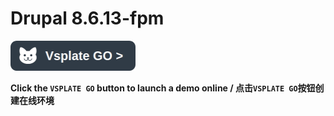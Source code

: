 # Drupal 8.6.13-fpm

<a href="https://www.vsplate.com/?docker-compose=https://github.com/vsplate/dcenvs/drupal/8.6.13-fpm"><img alt="VSPLATE GO" src="https://raw.githubusercontent.com/vsplate/images/master/vsgo_btn.png" width="200px"></a>

**Click the `VSPLATE GO` button to launch a demo online / 点击`VSPLATE GO`按钮创建在线环境**